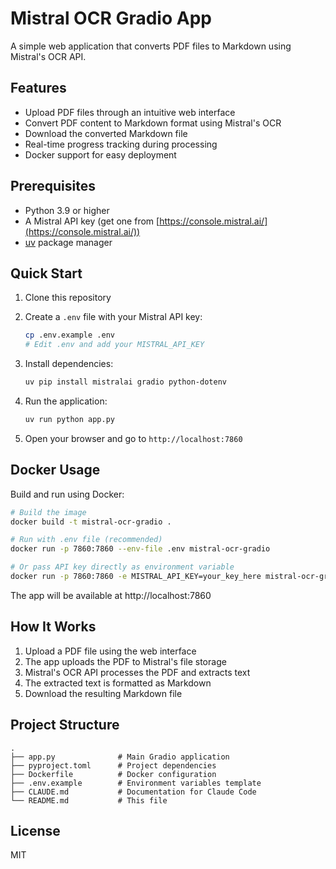 # Mistral OCR Gradio App

A simple web application that converts PDF files to Markdown using Mistral's OCR API.

## Features

- Upload PDF files through an intuitive web interface
- Convert PDF content to Markdown format using Mistral's OCR
- Download the converted Markdown file
- Real-time progress tracking during processing
- Docker support for easy deployment

## Prerequisites

- Python 3.9 or higher
- A Mistral API key (get one from [https://console.mistral.ai/](https://console.mistral.ai/))
- [uv](https://github.com/astral-sh/uv) package manager

## Quick Start

1. Clone this repository

2. Create a `.env` file with your Mistral API key:
   ```bash
   cp .env.example .env
   # Edit .env and add your MISTRAL_API_KEY
   ```

3. Install dependencies:
   ```bash
   uv pip install mistralai gradio python-dotenv
   ```

4. Run the application:
   ```bash
   uv run python app.py
   ```

5. Open your browser and go to `http://localhost:7860`

## Docker Usage

Build and run using Docker:

```bash
# Build the image
docker build -t mistral-ocr-gradio .

# Run with .env file (recommended)
docker run -p 7860:7860 --env-file .env mistral-ocr-gradio

# Or pass API key directly as environment variable
docker run -p 7860:7860 -e MISTRAL_API_KEY=your_key_here mistral-ocr-gradio
```

The app will be available at http://localhost:7860

## How It Works

1. Upload a PDF file using the web interface
2. The app uploads the PDF to Mistral's file storage
3. Mistral's OCR API processes the PDF and extracts text
4. The extracted text is formatted as Markdown
5. Download the resulting Markdown file

## Project Structure

```
.
├── app.py              # Main Gradio application
├── pyproject.toml      # Project dependencies
├── Dockerfile          # Docker configuration
├── .env.example        # Environment variables template
├── CLAUDE.md           # Documentation for Claude Code
└── README.md           # This file
```

## License

MIT
